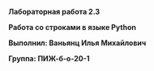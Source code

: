**Лабораторная работа 2.3**

**Работа со строками в языке Python**

**Выполнил: Ваньянц Илья Михайлович**

**Группа: ПИЖ-б-о-20-1**
